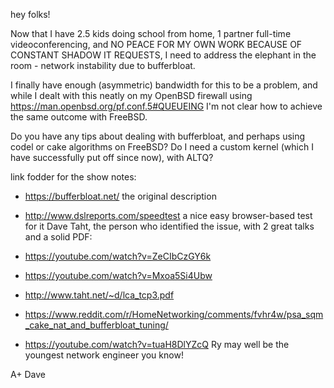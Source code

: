 hey folks!

Now that I have 2.5 kids doing school from home, 1 partner full-time videoconferencing, and NO PEACE FOR MY OWN WORK BECAUSE OF CONSTANT SHADOW IT REQUESTS, I need to address the elephant in the room - network instability due to bufferbloat.

I finally have enough (asymmetric) bandwidth for this to be a problem, and while I dealt with this neatly on my OpenBSD firewall using https://man.openbsd.org/pf.conf.5#QUEUEING I'm not clear how to achieve the same outcome with FreeBSD.

Do you have any tips about dealing with bufferbloat, and perhaps using codel or cake algorithms on FreeBSD? Do I need a custom kernel (which I have successfully put off since now), with ALTQ?

link fodder for the show notes:

- https://bufferbloat.net/ the original description
- http://www.dslreports.com/speedtest a nice easy browser-based test for it
Dave Taht, the person who identified the issue, with 2 great talks and a solid PDF:
- https://youtube.com/watch?v=ZeCIbCzGY6k
- https://youtube.com/watch?v=Mxoa5Si4Ubw
- http://www.taht.net/~d/lca_tcp3.pdf

- https://www.reddit.com/r/HomeNetworking/comments/fvhr4w/psa_sqm_cake_nat_and_bufferbloat_tuning/

- https://youtube.com/watch?v=tuaH8DlYZcQ Ry may well be the youngest network engineer you know!

A+
Dave
